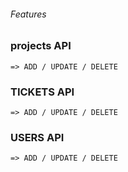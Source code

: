 ###### Features ###

### projects API
    => ADD / UPDATE / DELETE 

### TICKETS API    
    => ADD / UPDATE / DELETE

### USERS API
    => ADD / UPDATE / DELETE
